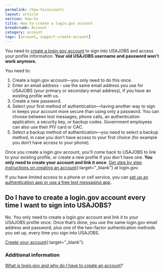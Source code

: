 ```yaml
---
permalink: /how-to/account/
layout: article
section: how-to
title: How to create a login.gov account
breadcrumb: Account
category: account
tags: [account, support-create-account]
---
```


You need to [create a login.gov account](https://www.usajobs.gov/Applicant/ProfileDashboard/Home/) to sign into USAJOBS and access your profile information. <strong>Your old USAJOBS username and password won't work anymore.
</strong>

You need to:

1. Create a login.gov account—you only need to do this once.
2. Enter an email address - use the same email address you use for USAJOBS (your primary or secondary email address), if you have an existing profile with us.
3. Create a new password.
4. Select your first method of authentication—having another way to sign in keeps your account more secure than using only a password. You can choose between text messages, phone calls, an authentication application, a security key, or backup codes. Government employees can also use their PIV card or CAC.
5. Select a backup method of authentication—you need to select a backup method, in case you don’t have access to your first choice (for example you don’t have access to your phone).

Once you create a login.gov account, you'll come back to USAJOBS to link to your existing profile, or create a new profile if you don't have one. <b>You only need to create your account and link it once</b>.  [Get step by step instructions on creating an account](https://login.gov/help/creating-an-account/how-to-create-an-account/){:target="_blank"} at login.gov.

If you have limited access to a phone or cell service, you can [set up an authentication app or use a free text messaging app](limited-access/).

## Do I have to create a login.gov account every time I want to sign into USAJOBS?
No. You only need to create a login.gov account and link it to your USAJOBS profile once.  Once that’s done, you use the same login.gov email address and password, plus one of the two-factor authentication methods you set up, every time you sign into USAJOBS.


[Create your account](https://www.usajobs.gov/Applicant/ProfileDashboard/Home/){:target="_blank"}.

### Additional information

[What is login.gov and why do I have to create an account](../../faq/account/login-gov)?
